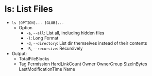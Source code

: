 # ls: List Files

- `ls [OPTION]... [GLOB]...`
    - Option
        - `-a`, `--all`: List all, including hidden files
        - `-l`: Long Format
        - `-d`, `--directory`: List dir themselves instead of their contents
        - `-R`, `--recursive`: Recursively
- Output:
    - TotalFileBlocks
    - Tag Permission HardLinkCount Owner OwnerGroup SizeInBytes LastModificationTime Name
